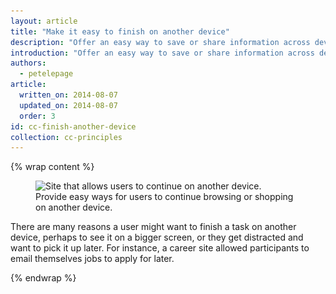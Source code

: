 ```yaml
---
layout: article
title: "Make it easy to finish on another device"
description: "Offer an easy way to save or share information across devices"
introduction: "Offer an easy way to save or share information across devices, for example provide a way for users to share items across social networks or to email a link directly within the site itself."
authors:
  - petelepage
article:
  written_on: 2014-08-07
  updated_on: 2014-08-07
  order: 3
id: cc-finish-another-device
collection: cc-principles
---
```


{% wrap content %}


<figure>
  <img src="imgs/cc-other-device-good.png" srcset="imgs/cc-other-device-good.png 1x, imgs/cc-other-device-good-2x.png 2x" alt="Site that allows users to continue on another device.">
  <figcaption>Provide easy ways for users to continue browsing or shopping on another device.</figcaption>
</figure>

There are many reasons a user might want to finish a task on another device, 
perhaps to see it on a bigger screen, or they get distracted and want to pick it 
up later.  For instance, a career site allowed participants to email themselves 
jobs to apply for later.

{% endwrap %}
